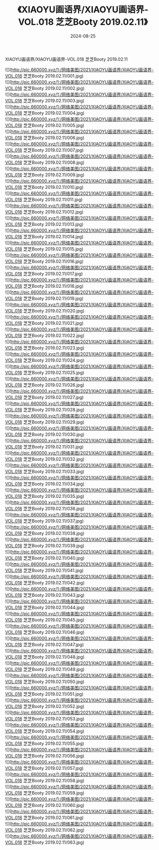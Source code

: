 ﻿---
layout: post
title:  《XIAOYU画语界/XIAOYU画语界-VOL.018 芝芝Booty 2019.02.11》
date:   2024-08-25
img: http://pic.660000.xyz/1:/网络美图/2021/XIAOYU画语界/XIAOYU画语界-VOL.018 芝芝Booty 2019.02.11/000.jpg
categories: [美女, 清纯, 唯美]
---

XIAOYU画语界/XIAOYU画语界-VOL.018 芝芝Booty 2019.02.11

 ![](http://pic.660000.xyz/1:/网络美图/2021/XIAOYU画语界/XIAOYU画语界-VOL.018 芝芝Booty 2019.02.11/001.jpg) <br>![](http://pic.660000.xyz/1:/网络美图/2021/XIAOYU画语界/XIAOYU画语界-VOL.018 芝芝Booty 2019.02.11/002.jpg) <br>![](http://pic.660000.xyz/1:/网络美图/2021/XIAOYU画语界/XIAOYU画语界-VOL.018 芝芝Booty 2019.02.11/003.jpg) <br>![](http://pic.660000.xyz/1:/网络美图/2021/XIAOYU画语界/XIAOYU画语界-VOL.018 芝芝Booty 2019.02.11/004.jpg) <br>![](http://pic.660000.xyz/1:/网络美图/2021/XIAOYU画语界/XIAOYU画语界-VOL.018 芝芝Booty 2019.02.11/005.jpg) <br>![](http://pic.660000.xyz/1:/网络美图/2021/XIAOYU画语界/XIAOYU画语界-VOL.018 芝芝Booty 2019.02.11/006.jpg) <br>![](http://pic.660000.xyz/1:/网络美图/2021/XIAOYU画语界/XIAOYU画语界-VOL.018 芝芝Booty 2019.02.11/007.jpg) <br>![](http://pic.660000.xyz/1:/网络美图/2021/XIAOYU画语界/XIAOYU画语界-VOL.018 芝芝Booty 2019.02.11/008.jpg) <br>![](http://pic.660000.xyz/1:/网络美图/2021/XIAOYU画语界/XIAOYU画语界-VOL.018 芝芝Booty 2019.02.11/009.jpg) <br>![](http://pic.660000.xyz/1:/网络美图/2021/XIAOYU画语界/XIAOYU画语界-VOL.018 芝芝Booty 2019.02.11/010.jpg) <br>![](http://pic.660000.xyz/1:/网络美图/2021/XIAOYU画语界/XIAOYU画语界-VOL.018 芝芝Booty 2019.02.11/011.jpg) <br>![](http://pic.660000.xyz/1:/网络美图/2021/XIAOYU画语界/XIAOYU画语界-VOL.018 芝芝Booty 2019.02.11/012.jpg) <br>![](http://pic.660000.xyz/1:/网络美图/2021/XIAOYU画语界/XIAOYU画语界-VOL.018 芝芝Booty 2019.02.11/013.jpg) <br>![](http://pic.660000.xyz/1:/网络美图/2021/XIAOYU画语界/XIAOYU画语界-VOL.018 芝芝Booty 2019.02.11/014.jpg) <br>![](http://pic.660000.xyz/1:/网络美图/2021/XIAOYU画语界/XIAOYU画语界-VOL.018 芝芝Booty 2019.02.11/015.jpg) <br>![](http://pic.660000.xyz/1:/网络美图/2021/XIAOYU画语界/XIAOYU画语界-VOL.018 芝芝Booty 2019.02.11/016.jpg) <br>![](http://pic.660000.xyz/1:/网络美图/2021/XIAOYU画语界/XIAOYU画语界-VOL.018 芝芝Booty 2019.02.11/017.jpg) <br>![](http://pic.660000.xyz/1:/网络美图/2021/XIAOYU画语界/XIAOYU画语界-VOL.018 芝芝Booty 2019.02.11/018.jpg) <br>![](http://pic.660000.xyz/1:/网络美图/2021/XIAOYU画语界/XIAOYU画语界-VOL.018 芝芝Booty 2019.02.11/019.jpg) <br>![](http://pic.660000.xyz/1:/网络美图/2021/XIAOYU画语界/XIAOYU画语界-VOL.018 芝芝Booty 2019.02.11/020.jpg) <br>![](http://pic.660000.xyz/1:/网络美图/2021/XIAOYU画语界/XIAOYU画语界-VOL.018 芝芝Booty 2019.02.11/021.jpg) <br>![](http://pic.660000.xyz/1:/网络美图/2021/XIAOYU画语界/XIAOYU画语界-VOL.018 芝芝Booty 2019.02.11/022.jpg) <br>![](http://pic.660000.xyz/1:/网络美图/2021/XIAOYU画语界/XIAOYU画语界-VOL.018 芝芝Booty 2019.02.11/023.jpg) <br>![](http://pic.660000.xyz/1:/网络美图/2021/XIAOYU画语界/XIAOYU画语界-VOL.018 芝芝Booty 2019.02.11/024.jpg) <br>![](http://pic.660000.xyz/1:/网络美图/2021/XIAOYU画语界/XIAOYU画语界-VOL.018 芝芝Booty 2019.02.11/025.jpg) <br>![](http://pic.660000.xyz/1:/网络美图/2021/XIAOYU画语界/XIAOYU画语界-VOL.018 芝芝Booty 2019.02.11/026.jpg) <br>![](http://pic.660000.xyz/1:/网络美图/2021/XIAOYU画语界/XIAOYU画语界-VOL.018 芝芝Booty 2019.02.11/027.jpg) <br>![](http://pic.660000.xyz/1:/网络美图/2021/XIAOYU画语界/XIAOYU画语界-VOL.018 芝芝Booty 2019.02.11/028.jpg) <br>![](http://pic.660000.xyz/1:/网络美图/2021/XIAOYU画语界/XIAOYU画语界-VOL.018 芝芝Booty 2019.02.11/029.jpg) <br>![](http://pic.660000.xyz/1:/网络美图/2021/XIAOYU画语界/XIAOYU画语界-VOL.018 芝芝Booty 2019.02.11/030.jpg) <br>![](http://pic.660000.xyz/1:/网络美图/2021/XIAOYU画语界/XIAOYU画语界-VOL.018 芝芝Booty 2019.02.11/031.jpg) <br>![](http://pic.660000.xyz/1:/网络美图/2021/XIAOYU画语界/XIAOYU画语界-VOL.018 芝芝Booty 2019.02.11/032.jpg) <br>![](http://pic.660000.xyz/1:/网络美图/2021/XIAOYU画语界/XIAOYU画语界-VOL.018 芝芝Booty 2019.02.11/033.jpg) <br>![](http://pic.660000.xyz/1:/网络美图/2021/XIAOYU画语界/XIAOYU画语界-VOL.018 芝芝Booty 2019.02.11/034.jpg) <br>![](http://pic.660000.xyz/1:/网络美图/2021/XIAOYU画语界/XIAOYU画语界-VOL.018 芝芝Booty 2019.02.11/035.jpg) <br>![](http://pic.660000.xyz/1:/网络美图/2021/XIAOYU画语界/XIAOYU画语界-VOL.018 芝芝Booty 2019.02.11/036.jpg) <br>![](http://pic.660000.xyz/1:/网络美图/2021/XIAOYU画语界/XIAOYU画语界-VOL.018 芝芝Booty 2019.02.11/037.jpg) <br>![](http://pic.660000.xyz/1:/网络美图/2021/XIAOYU画语界/XIAOYU画语界-VOL.018 芝芝Booty 2019.02.11/038.jpg) <br>![](http://pic.660000.xyz/1:/网络美图/2021/XIAOYU画语界/XIAOYU画语界-VOL.018 芝芝Booty 2019.02.11/039.jpg) <br>![](http://pic.660000.xyz/1:/网络美图/2021/XIAOYU画语界/XIAOYU画语界-VOL.018 芝芝Booty 2019.02.11/040.jpg) <br>![](http://pic.660000.xyz/1:/网络美图/2021/XIAOYU画语界/XIAOYU画语界-VOL.018 芝芝Booty 2019.02.11/041.jpg) <br>![](http://pic.660000.xyz/1:/网络美图/2021/XIAOYU画语界/XIAOYU画语界-VOL.018 芝芝Booty 2019.02.11/042.jpg) <br>![](http://pic.660000.xyz/1:/网络美图/2021/XIAOYU画语界/XIAOYU画语界-VOL.018 芝芝Booty 2019.02.11/043.jpg) <br>![](http://pic.660000.xyz/1:/网络美图/2021/XIAOYU画语界/XIAOYU画语界-VOL.018 芝芝Booty 2019.02.11/044.jpg) <br>![](http://pic.660000.xyz/1:/网络美图/2021/XIAOYU画语界/XIAOYU画语界-VOL.018 芝芝Booty 2019.02.11/045.jpg) <br>![](http://pic.660000.xyz/1:/网络美图/2021/XIAOYU画语界/XIAOYU画语界-VOL.018 芝芝Booty 2019.02.11/046.jpg) <br>![](http://pic.660000.xyz/1:/网络美图/2021/XIAOYU画语界/XIAOYU画语界-VOL.018 芝芝Booty 2019.02.11/047.jpg) <br>![](http://pic.660000.xyz/1:/网络美图/2021/XIAOYU画语界/XIAOYU画语界-VOL.018 芝芝Booty 2019.02.11/048.jpg) <br>![](http://pic.660000.xyz/1:/网络美图/2021/XIAOYU画语界/XIAOYU画语界-VOL.018 芝芝Booty 2019.02.11/049.jpg) <br>![](http://pic.660000.xyz/1:/网络美图/2021/XIAOYU画语界/XIAOYU画语界-VOL.018 芝芝Booty 2019.02.11/050.jpg) <br>![](http://pic.660000.xyz/1:/网络美图/2021/XIAOYU画语界/XIAOYU画语界-VOL.018 芝芝Booty 2019.02.11/051.jpg) <br>![](http://pic.660000.xyz/1:/网络美图/2021/XIAOYU画语界/XIAOYU画语界-VOL.018 芝芝Booty 2019.02.11/052.jpg) <br>![](http://pic.660000.xyz/1:/网络美图/2021/XIAOYU画语界/XIAOYU画语界-VOL.018 芝芝Booty 2019.02.11/053.jpg) <br>![](http://pic.660000.xyz/1:/网络美图/2021/XIAOYU画语界/XIAOYU画语界-VOL.018 芝芝Booty 2019.02.11/054.jpg) <br>![](http://pic.660000.xyz/1:/网络美图/2021/XIAOYU画语界/XIAOYU画语界-VOL.018 芝芝Booty 2019.02.11/055.jpg) <br>![](http://pic.660000.xyz/1:/网络美图/2021/XIAOYU画语界/XIAOYU画语界-VOL.018 芝芝Booty 2019.02.11/056.jpg) <br>![](http://pic.660000.xyz/1:/网络美图/2021/XIAOYU画语界/XIAOYU画语界-VOL.018 芝芝Booty 2019.02.11/057.jpg) <br>![](http://pic.660000.xyz/1:/网络美图/2021/XIAOYU画语界/XIAOYU画语界-VOL.018 芝芝Booty 2019.02.11/058.jpg) <br>![](http://pic.660000.xyz/1:/网络美图/2021/XIAOYU画语界/XIAOYU画语界-VOL.018 芝芝Booty 2019.02.11/059.jpg) <br>![](http://pic.660000.xyz/1:/网络美图/2021/XIAOYU画语界/XIAOYU画语界-VOL.018 芝芝Booty 2019.02.11/060.jpg) <br>![](http://pic.660000.xyz/1:/网络美图/2021/XIAOYU画语界/XIAOYU画语界-VOL.018 芝芝Booty 2019.02.11/061.jpg) <br>![](http://pic.660000.xyz/1:/网络美图/2021/XIAOYU画语界/XIAOYU画语界-VOL.018 芝芝Booty 2019.02.11/062.jpg) <br>![](http://pic.660000.xyz/1:/网络美图/2021/XIAOYU画语界/XIAOYU画语界-VOL.018 芝芝Booty 2019.02.11/063.jpg) <br>